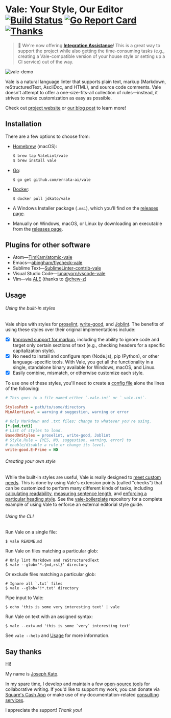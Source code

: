 # Vale: Your Style, Our Editor [![Build Status](https://img.shields.io/travis/errata-ai/vale/master.svg?style=flat-square&amp;logo=travis)](https://travis-ci.org/errata-ai/vale) [![Go Report Card](https://goreportcard.com/badge/github.com/gojp/goreportcard?style=flat-square)](https://goreportcard.com/report/github.com/errata-ai/vale) [![Thanks](https://img.shields.io/badge/say-thanks-ff69b4.svg?style=flat-square&amp;logo=gratipay&amp;logoColor=white)](#say-thanks)

> :star2: We're now offering [**Integration Assistance**](https://errata.ai/about/)! This is a great way to support the project while also getting the time-consuming tasks (e.g., creating a Vale-compatible version of your house style or setting up a CI service) out of the way.

![vale-demo](https://user-images.githubusercontent.com/8785025/39656657-59e62c26-4fb6-11e8-9f48-ba230400ed55.png)

Vale is a natural language linter that supports plain text, markup (Markdown, reStructuredText, AsciiDoc, and HTML), and source code comments. Vale doesn't attempt to offer a one-size-fits-all collection of rules&mdash;instead, it strives to make customization as easy as possible.

Check out [project website](https://errata-ai.github.io/vale) or [our blog post](https://medium.com/@errata.ai/introducing-vale-an-nlp-powered-linter-for-prose-63c4de31be00) to learn more!

## Installation

There are a few options to choose from:

- [Homebrew](http://brew.sh) (macOS):

    ```bash
    $ brew tap ValeLint/vale
    $ brew install vale
    ```

- [Go](https://golang.org/):

    ```shell
    $ go get github.com/errata-ai/vale
    ```

- [Docker](https://hub.docker.com/r/jdkato/vale/):

    ```shell
    $ docker pull jdkato/vale
    ```

- A Windows Installer package (`.msi`), which you'll find on the [releases page](https://github.com/errata-ai/vale/releases).
- Manually on Windows, macOS, or Linux by downloading an executable from the [releases page](https://github.com/errata-ai/vale/releases).

## Plugins for other software

- Atom&mdash;[TimKam/atomic-vale](https://github.com/TimKam/atomic-vale)
- Emacs&mdash;[abingham/flycheck-vale](https://github.com/abingham/flycheck-vale)
- Sublime Text&mdash;[SublimeLinter-contrib-vale](https://packagecontrol.io/packages/SublimeLinter-contrib-vale)
- Visual Studio Code&mdash;[lunaryorn/vscode-vale](https://marketplace.visualstudio.com/items?itemName=lunaryorn.vale)
- Vim&mdash;via [ALE](https://github.com/w0rp/ale) (thanks to @[chew-z](https://github.com/chew-z))

## Usage

###### Using the built-in styles

Vale ships with styles for [proselint](https://github.com/amperser/proselint), [write-good](https://github.com/btford/write-good), and [Joblint](https://github.com/rowanmanning/joblint). The benefits of using these styles over their original implementations include:

- [X] [Improved support for markup](https://errata-ai.github.io/vale/formats/), including the ability to ignore code and target only certain sections of text (e.g., checking headers for a specific capitalization style).
- [X] No need to install and configure npm (Node.js), pip (Python), or other language-specific tools. With Vale, you get all the functionality in a single, standalone binary available for Windows, macOS, and Linux.
- [X] Easily combine, mismatch, or otherwise customize each style.

To use one of these styles, you'll need to create a [config file](https://errata-ai.github.io/vale/config/) alone the lines of the following:

```ini
# This goes in a file named either `.vale.ini` or `_vale.ini`.

StylesPath = path/to/some/directory
MinAlertLevel = warning # suggestion, warning or error

# Only Markdown and .txt files; change to whatever you're using.
[*.{md,txt}]
# List of styles to load.
BasedOnStyles = proselint, write-good, Joblint
# Style.Rule = {YES, NO, suggestion, warning, error} to
# enable/disable a rule or change its level.
write-good.E-Prime = NO
```

###### Creating your own style

While the built-in styles are useful, Vale is really designed to [meet custom needs](https://errata-ai.github.io/vale/styles/). This is done by using Vale's extension points (called "checks") that can be customized to perform many different kinds of tasks, including [calculating readability](https://github.com/errata-ai/vale/blob/master/styles/demo/Reading.yml), [measuring sentence length](https://github.com/errata-ai/vale/blob/master/styles/demo/SentenceLength.yml), and [enforcing a particular heading style](https://github.com/errata-ai/vale-boilerplate/blob/master/src/18F/Headings.yml). See the [vale-boilerplate](https://github.com/errata-ai/vale-boilerplate) repository for a complete example of using Vale to enforce an external editorial style guide.

###### Using the CLI

Run Vale on a single file:

```shell
$ vale README.md
```

Run Vale on files matching a particular glob:

```shell
# Only lint Markdown and reStructuredText
$ vale --glob='*.{md,rst}' directory
```

Or exclude files matching a particular glob:

```shell
# Ignore all `.txt` files
$ vale --glob='!*.txt' directory
```

Pipe input to Vale:

```shell
$ echo 'this is some very interesting text' | vale
```

Run Vale on text with an assigned syntax:

```shell
$ vale --ext=.md 'this is some `very` interesting text'
```

See `vale --help` and [Usage](https://errata-ai.github.io/vale/usage/) for more information.

## Say thanks

Hi!

My name is [Joseph Kato](https://github.com/jdkato).

In my spare time, I develop and maintain a few [open-source tools](https://github.com/errata-ai) for collaborative writing. If you'd like to support my work, you can donate via [Square's Cash App](https://cash.me/$jdkato) or make use of my documentation-related [consulting services](https://errata.ai/about/).

I appreciate the support! _Thank you!_
